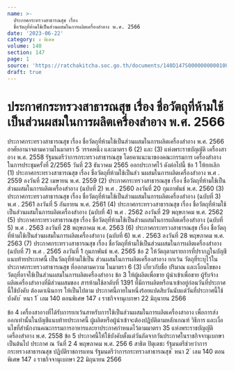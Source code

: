 ```yaml
---
name: >-
  ประกาศกระทรวงสาธารณสุข เรื่อง
  ชื่อวัตถุที่ห้ามใช้เป็นส่วนผสมในการผลิตเครื่องสำอาง พ.ศ. 2566
date: '2023-06-22'
category: ง พิเศษ
volume: 140
section: 147
page: 1
source: 'https://ratchakitcha.soc.go.th/documents/140D147S0000000000100.pdf'
draft: true
---
```


# ประกาศกระทรวงสาธารณสุข เรื่อง ชื่อวัตถุที่ห้ามใช้เป็นส่วนผสมในการผลิตเครื่องสำอาง พ.ศ. 2566

ประกาศกระทรวงสาธารณสุข เรื่อง ชื่อวัตถุที่ห้ามใช้เป็นส่วนผสมในการผลิตเครื่องสำอาง พ.ศ. 2566 อาศัยอานาจตามความในมาตรา 5 วรรคหนึ่ง และมาตรา 6 (2) และ (3) แห่งพระราชบัญญัติ เครื่องสาอาง พ.ศ. 2558 รัฐมนตรีว่าการกระทรวงสาธารณสุข โดยคาแนะนาของคณะกรรมการ เครื่องสำอาง ในการประชุมครั้งที่ 2/2565 วันที่ 23 ธันวาคม 2565 ออกประกาศไว้ ดังต่อไปนี้ ข้อ 1 ให้ยกเลิก (1) ประกาศกระทรวงสาธารณสุข เรื่อง ชื่อวัตถุที่ห้ามใช้เป็นส่ว นผสมในการผลิตเครื่องสำอาง พ.ศ . 2559 ลงวันที่ 22 เมษายน พ.ศ. 2559 (2) ประกาศกระทรวงสาธารณสุข เรื่อง ชื่อวัตถุที่ห้ามใช้เป็นส่วนผสมในการผลิตเครื่องสำอาง (ฉบับที่ 2) พ.ศ . 2560 ลงวันที่ 20 กุมภาพันธ์ พ.ศ. 2560 (3) ประกาศกระทรวงสาธารณสุข เรื่อง ชื่อวัตถุที่ห้ามใช้เป็นส่วนผสมในการผลิตเครื่องสำอาง (ฉบับที่ 3) พ.ศ . 2561 ลงวันที่ 5 กันยายน พ.ศ. 2561 (4) ประกาศกระทรวงสาธารณสุข เรื่อง ชื่อวัตถุที่ห้ามใช้เป็นส่วนผสมในการผลิตเครื่องสำอาง (ฉบับที่ 4) พ.ศ . 2562 ลงวันที่ 29 พฤษภาคม พ.ศ. 2562 (5) ประกาศกระทรวงสาธารณสุข เรื่อง ชื่อวัตถุที่ห้ามใช้เป็นส่วนผสมในการผลิตเครื่องสำอาง (ฉบับที่ 5) พ.ศ . 2563 ลงวันที่ 28 พฤษภาคม พ.ศ. 2563 (6) ประกาศกระทรวงสาธารณสุข เรื่อง ชื่อวัตถุที่ห้ามใช้เป็นส่วนผสมในการผลิตเครื่องสำอาง (ฉบับที่ 6) พ.ศ . 2563 ลงวันที่ 28 พฤษภาคม พ.ศ. 2563 (7) ประกาศกระทรวงสาธารณสุข เรื่อง ชื่อวัตถุที่ห้ามใช้เป็นส่วนผสมในการผลิตเครื่องสำอาง (ฉบับที่ 7) พ.ศ . 2565 ลงวันที่ 1 กุมภาพันธ์ พ.ศ. 2565 ข้อ 2 ให้วัตถุตามรายการที่ปรากฏในบัญชีแนบท้ายประกาศนี้ เป็นวัตถุที่ห้ามใช้เป็น ส่วนผสมในการผลิตเครื่องสาอาง ยกเว้น วัตถุที่ระบุไว้ในประกาศกระทรวงสาธารณสุข ที่ออกตามความ ในมาตรา 6 (3) เกี่ยวกับชื่อ ปริมาณ และเงื่อนไขของวัตถุที่อาจใช้เป็นส่วนผสมในการผลิตเครื่องสำอาง ข้อ 3 ให้ผู้ผลิตเพื่อขาย ผู้นำเข้าเพื่อขาย ผู้รับจ้างผลิตเครื่องสำอางที่มีส่วนผสมของ สารห้ามใช้ลาดับที่ 1391 ที่มีการผลิตหรือนาเข้าอยู่ก่อนวันที่ประกาศนี้ใช้บังคับ ต้องดาเนินการ ให้เป็นไปตาม ประกาศนี้ภายในหนึ่งร้อยแปดสิบวันนับแต่วันที่ประกาศนี้ใช้บังคับ ้ หนา 1 ่ เลม 140 ตอนพิเศษ 147 ง ราชกิจจานุเบกษา 22 มิถุนายน 2566

ข้อ 4 เครื่องสาอางที่ได้รับการยกเว้นสาหรับการใช้เป็นส่วนผสมในการผลิตเครื่องสาอาง เพื่อการส่งออกเท่านั้นในบัญชีแนบท้ายประกาศนี้ ผู้ผลิตหรือผู้นำเข้าจะต้องปฏิบัติตามหลักเกณฑ์ วิธีการ และเงื่อ นไขที่สำนักงานคณะกรรมการอาหารและยาประกาศกำหนดไว้ตามมาตรา 35 แห่งพระราชบัญญัติ เครื่องสำอาง พ.ศ. 2558 ข้อ 5 ประกาศนี้ให้ใช้บังคับตั้งแต่วันถัดจากวันประกาศในราชกิจจานุเบกษาเป็นต้นไป ประกาศ ณ วันที่ 2 4 พฤษภาคม พ.ศ. 256 6 สาธิต ปิตุเตชะ รัฐมนตรีช่วยว่าการกระทรวงสาธารณสุข ปฏิบัติราชการแทน รัฐมนตรีว่าการกระทรวงสาธารณสุข ้ หนา 2 ่ เลม 140 ตอนพิเศษ 147 ง ราชกิจจานุเบกษา 22 มิถุนายน 2566

















































































































































